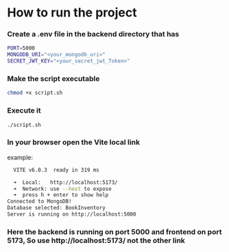 # How to run the project

### Create a .env file in the backend directory that has

```bash
PORT=5000
MONGODB_URI="<your_mongodb_uri>"
SECRET_JWT_KEY="<your_secret_jwt_Token>"
```

### Make the script executable

```bash
chmod +x script.sh
```

### Execute it

```bash
./script.sh
```

### In your browser open the Vite local link

example:

```bash
  VITE v6.0.3  ready in 319 ms

  ➜  Local:   http://localhost:5173/
  ➜  Network: use --host to expose
  ➜  press h + enter to show help
Connected to MongoDB!
Database selected: BookInventory
Server is running on http://localhost:5000
```

### Here the backend is running on port 5000 and frontend on port 5173, So use http://localhost:5173/ not the other link
